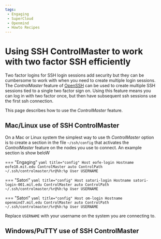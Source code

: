 ```yaml
---
tags:
 - Engaging
 - SuperCloud
 - Openmind
 - Howto Recipes
---
```


# Using SSH ControlMaster to work with two factor SSH efficiently

Two factor logins for SSH login sessions add security but they can be cumbersome to work with when 
you need to create multiple login sessions. The _ControlMaster_ feature of [OpenSSH](https://www.openssh.com/) can 
be used to create multiple SSH sessions tied to a single two factor sign on. Using this feature 
means you can log in with two factor once, but then have subsequent ssh sessions use the first 
ssh connection. 

This page describes how to use the _ControlMaster_ feature.

## Mac/Linux use of SSH ControlMaster

On a Mac or Linux system the simplest way to use th _ControlMaster_ option is to create a section in the file `~/ssh/config` 
that activates the _ControlMaster_ feature on the nodes you use to connect. An example section is show beloW 

=== "Engaging"
    ```yaml title="config"
    Host eofe-login
      Hostname eofe10.mit.edu
      ControlMaster auto
      ControlPath ~/.ssh/controlmaster/%r@%h:%p
      User USERNAME
    ```

=== "Satori"
    ```yaml title="config"
    Host satori-login
      Hostname satori-login-001.mit.edu
      ControlMaster auto
      ControlPath ~/.ssh/controlmaster/%r@%h:%p
      User USERNAME
    ```

=== "Satori"
    ```yaml title="config"
    Host om-login
      Hostname openmind7.mit.edu
      ControlMaster auto
      ControlPath ~/.ssh/controlmaster/%r@%h:%p
      User USERNAME
    ```


Replace `USERNAME` with your username on the system you are connecting to.

## Windows/PuTTY use of SSH ControlMaster

